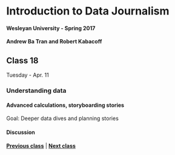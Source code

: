# Introduction to Data Journalism
  
#### Wesleyan University - Spring 2017
  
**Andrew Ba Tran and Robert Kabacoff**
  
## Class 18
Tuesday - Apr. 11
                             
### Understanding data
                             
#### Advanced calculations, storyboarding stories
                             
Goal: Deeper data dives and planning stories
                             
#### Discussion

                   
**[Previous class](class17.md)** | **[Next class](class19.md)**
